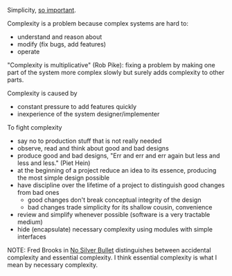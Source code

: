 Simplicity, [so important](https://user-images.githubusercontent.com/1047259/175539790-bcdfb1f1-560c-4204-904c-8def089a6416.png).

Complexity is a problem because complex systems are hard to:

* understand and reason about
* modify (fix bugs, add features)
* operate

"Complexity is multiplicative" (Rob Pike): fixing a problem by making one part of the system more complex slowly but surely adds complexity to other parts.

Complexity is caused by

* constant pressure to add features quickly
* inexperience of the system designer/implementer

To fight complexity

* say no to production stuff that is not really needed
* observe, read and think about good and bad designs
* produce good and bad designs, "Err and err and err again but less and less and less." (Piet Hein)
* at the beginning of a project reduce an idea to its essence, producing the most simple design possible
* have discipline over the lifetime of a project to distinguish good changes from bad ones
  * good changes don't break conceptual integrity of the design
  * bad changes trade simplicity for its shallow cousin, convenience
* review and simplify whenever possible (software is a very tractable medium)
* hide (encapsulate) necessary complexity using modules with simple interfaces

NOTE: Fred Brooks in [No Silver Bullet](https://en.wikipedia.org/wiki/No_Silver_Bullet) distinguishes between accidental complexity and essential complexity. I think essential complexity is what I mean by necessary complexity.
